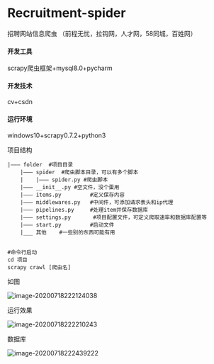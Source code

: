 # Recruitment-spider
招聘网站信息爬虫 （前程无忧，拉钩网，人才网，58同城，百姓网）

#### 开发工具

scrapy爬虫框架+mysql8.0+pycharm

#### 开发技术

cv+csdn

#### 运行环境

windows10+scrapy0.7.2+python3



项目结构

```
|——— folder  #项目目录
	|——— spider  #爬虫脚本目录，可以有多个脚本
	|    |——— spider.py #爬虫脚本
	|——— __init__.py #空文件，没个蛋用
	|——— items.py         #定义保存内容
	|——— middlewares.py   #中间件，可添加请求表头和ip代理
	|——— pipelines.py     #处理item并保存数据库
	|——— settings.py       #项目配置文件，可定义爬取速率和数据库配置等
	|——— start.py         #启动文件
	|___ 其他    #一些别的东西可能有用
	
```

```
#命令行启动
cd 项目
scrapy crawl [爬虫名]
```

如图

![image-20200718222124038](C:\Users\路林梓\AppData\Roaming\Typora\typora-user-images\image-20200718222124038.png)

运行效果

![image-20200718222210243](C:\Users\路林梓\AppData\Roaming\Typora\typora-user-images\image-20200718222210243.png)

数据库

![image-20200718222439222](C:\Users\路林梓\AppData\Roaming\Typora\typora-user-images\image-20200718222439222.png)